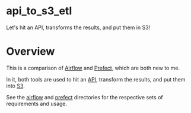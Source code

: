 # api_to_s3_etl
Let's hit an API, transforms the results, and put them in S3!

# Overview

This is a comparison of [Airflow](https://airflow.apache.org/) and [Prefect](https://www.prefect.io/), which are both new to me.

In it, both tools are used to hit an [API](https://newsapi.org/), transform the results, and put them into [S3](https://aws.amazon.com/s3/).

See the [airflow](./airflow) and [prefect](./prefect) directories for the respective sets of requirements and usage.
